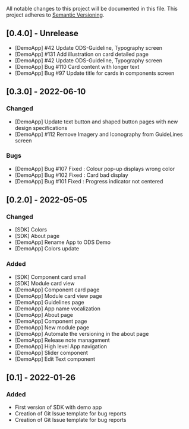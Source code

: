 All notable changes to this project will be documented in this file.
This project adheres to [Semantic Versioning](http://semver.org/).


## [0.4.0] - Unrelease

- [DemoApp] #42  Update ODS-Guideline, Typography screen 
- [DemoApp] #131 Add illustration on card detailed page 
- [DemoApp] #42 Update ODS-Guideline, Typography screen 
- [DemoApp] Bug #110 Card content with longer text
- [DemoApp] Bug #97 Update title for cards in components screen

## [0.3.0] - 2022-06-10
### Changed
- [DemoApp] Update text button and shaped button pages with new design specifications
- [DemoApp] #112 Remove Imagery and Iconography from GuideLines screen

### Bugs
- [DemoApp] Bug #107 Fixed : Colour pop-up displays wrong color
- [DemoApp] Bug #102 Fixed : Card bad display
- [DemoApp] Bug #101 Fixed : Progress indicator not centered

## [0.2.0] - 2022-05-05
### Changed
- [SDK] Colors
- [SDK] About page
- [DemoApp] Rename App to ODS Demo
- [DemoApp] Colors update

### Added
- [SDK] Component card small
- [SDK] Module card view
- [DemoApp] Component card page
- [DemoApp] Module card view page
- [DemoApp] Guidelines page
- [DemoApp] App name vocalization
- [DemoApp] About page
- [DemoApp] Component page
- [DemoApp] New module page
- [DemoApp] Automate the versioning in the about page
- [DemoApp] Release note management
- [DemoApp] High level App navigation
- [DemoApp] Slider component
- [DemoApp] Edit Text component

## [0.1] - 2022-01-26
### Added
- First version of SDK with demo app
- Creation of Git Issue template for bug reports
- Creation of Git Issue template for bug reports
